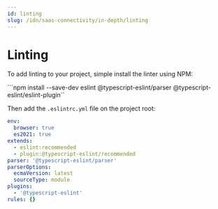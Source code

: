 ```yaml
---
id: linting
slug: /idn/saas-connectivity/in-depth/linting
---
```

# Linting
To add linting to your project, simple install the linter using NPM:


```npm install --save-dev eslint @typescript-eslint/parser @typescript-eslint/eslint-plugin``

Then add the ```.eslintrc.yml``` file on the project root:

```yaml
env:
  browser: true
  es2021: true
extends:
  - eslint:recommended
  - plugin:@typescript-eslint/recommended
parser: '@typescript-eslint/parser'
parserOptions:
  ecmaVersion: latest
  sourceType: module
plugins:
  - '@typescript-eslint'
rules: {}
```